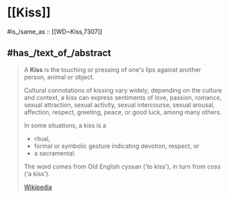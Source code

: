 
# [[Kiss]] 

#is_/same_as :: [[WD~Kiss,7307]] 

## #has_/text_of_/abstract 

> A **Kiss** is the touching or pressing of one's lips against another person, animal or object. 
> 
> Cultural connotations of kissing vary widely; depending on the culture and context, 
> a kiss can express sentiments of 
> love, passion, romance, sexual attraction, sexual activity, sexual intercourse, sexual arousal, affection, respect, greeting, peace, or good luck, among many others. 
> 
> In some situations, a kiss is a 
> - ritual, 
> - formal or symbolic gesture indicating devotion, respect, or 
> - a sacramental.
>
> The word comes from Old English cyssan ('to kiss'), in turn from coss ('a kiss').
>
> [Wikipedia](https://en.wikipedia.org/wiki/Kiss) 

